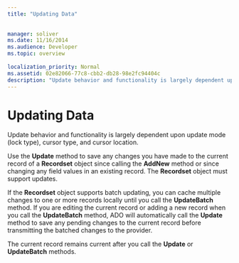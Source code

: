 ```yaml
---
title: "Updating Data"
 
 
manager: soliver
ms.date: 11/16/2014
ms.audience: Developer
ms.topic: overview
  
localization_priority: Normal
ms.assetid: 02e82066-77c8-cbb2-db28-98e2fc94404c
description: "Update behavior and functionality is largely dependent upon update mode (lock type), cursor type, and cursor location."
---
```


# Updating Data

Update behavior and functionality is largely dependent upon update mode (lock type), cursor type, and cursor location.
  
Use the **Update** method to save any changes you have made to the current record of a **Recordset** object since calling the **AddNew** method or since changing any field values in an existing record. The **Recordset** object must support updates. 
  
If the **Recordset** object supports batch updating, you can cache multiple changes to one or more records locally until you call the **UpdateBatch** method. If you are editing the current record or adding a new record when you call the **UpdateBatch** method, ADO will automatically call the **Update** method to save any pending changes to the current record before transmitting the batched changes to the provider. 
  
The current record remains current after you call the **Update** or **UpdateBatch** methods. 
  

